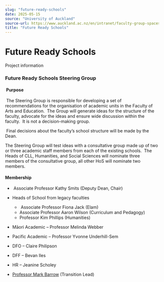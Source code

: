 ```yaml
---
slug: "future-ready-schools"
date: 2025-05-15
source: "University of Auckland"
source-url: https://www.auckland.ac.nz/en/intranet/faculty-group-spaces/arts-education/improvement-transformation/future-ready-schools.html
title: "Future Ready Schools"
---
```


# Future Ready Schools

Project information

### Future Ready Schools Steering Group 

####  Purpose 

 The Steering Group is responsible for developing a set of recommendations for the organisation of academic units in the Faculty of Arts and Education.  The Group will generate ideas for the structure of the faculty, advocate for the ideas and ensure wide discussion within the faculty.  It is not a decision-making group.   

 Final decisions about the faculty’s school structure will be made by the Dean.  

The Steering Group will test ideas with a consultative group made up of two or three academic staff members from each of the existing schools.  The Heads of CLL, Humanities, and Social Sciences will nominate three members of the consultative group, all other HoS will nominate two members.  

#### Membership

-  Associate Professor Kathy Smits (Deputy Dean, Chair)  
    
- Heads of School from legacy faculties   
    -  Associate Professor Fiona Jack (Elam) 
    - Associate Professor Aaron Wilson (Curriculum and Pedagogy)
    - Professor Kim Phillips (Humanities) 
- Māori Academic – Professor Melinda Webber 
- Pacific Academic – Professor Yvonne Underhill-Sem 
- DFO – Claire Philipson  
- DFF – Bevan Iles 
- HR – Jeanine Scholey 
- [Professor Mark Barrow](mailto:m.barrow@auckland.ac.nz) (Transition Lead)